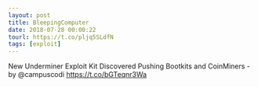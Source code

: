 ```yaml
---
layout: post
title: BleepingComputer
date: 2018-07-28 00:00:22
tourl: https://t.co/pljq5SLdfN
tags: [exploit]
---
```

New Underminer Exploit Kit Discovered Pushing Bootkits and CoinMiners - by @campuscodi
https://t.co/bGTeqnr3Wa